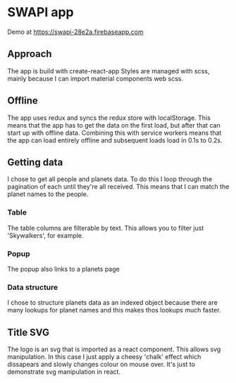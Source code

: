 # SWAPI app
Demo at  https://swapi-28e2a.firebaseapp.com

## Approach
The app is build with create-react-app
Styles are managed with scss, mainly because I can import material components web scss.

## Offline
The app uses redux and syncs the redux store with localStorage. This means that the app has to get the data on the first load, but after that can start up with offline data. Combining this with service workers means that the app can load entirely offline and subsequent loads load in 0.1s to 0.2s.

## Getting data
I chose to get all people and planets data. To do this I loop through the pagination of each until they're all received.
This means that I can match the planet names to the people.

### Table
The table columns are filterable by text. This allows you to filter just 'Skywalkers', for example.

### Popup
The popup also links to a planets page

### Data structure
I chose to structure planets data as an indexed object because there are many lookups for planet names and this makes thos lookups much faster.

## Title SVG
The logo is an svg that is imported as a react component. This allows svg manipulation. In this case I just apply a cheesy 'chalk' effect which dissapears and slowly changes colour on mouse over. It's just to demonstrate svg manipulation in react.
